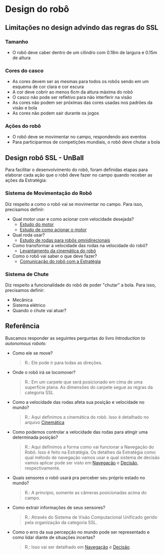 # Design do robô

## Limitações no design advindo das regras do SSL

### Tamanho 

- O robô deve caber dentro de um cilindro com 0.18m de largura e 0.15m de altura 

### Cores do casco 

- As cores devem ser as mesmas para todos os robôs sendo em um esquema de cor clara e cor escura 
- A cor deve cobrir ao menos 6cm da altura máxima do robô 
- O casco não pode ser refletivo para não interferir na visão 
- As cores não podem ser próximas das cores usadas nos padrões da visão e bola 
- As cores não podem sair durante os jogos 

### Ações do robô 

- O robô deve se movimentar no campo, respondendo aos eventos 
- Para participarmos de competições mundiais, o robô deve chutar a bola 

## Design robô SSL - UnBall

Para facilitar o desenvolvimento do robô, foram definidas etapas para elaborar cada ação que o robô deve fazer no campo quando receber as ações da Estratégia:

### Sistema de Movimentação do Robô

Diz respeito a como o robô vai se movimentar no campo. Para isso, precisamos definir:

- Qual motor usar e como acionar com velocidade desejada?
    - [Estudo do motor](./Motor/Motor.md)
    - [Estudo de como acionar o motor](./Motor/Acionamento-Motor.md)
- Qual roda usar?
    - [Estudo de rodas para robôs omnidirecionais](./Rodas/Estudo-tipo-rodas.md)
- Como transformar a velocidade das rodas na velocidade do robô?
    - [Levantamento da cinemática do robô](./Cinematica/Cinematica-robo.md)
- Como o robô vai saber o que deve fazer?
    - [Comunicação do robô com a Estratégia](./Comunicacao/Comunicacao.md)

### Sistema de Chute

<!-- TODO: incluir links para o sistema de chute -->
Diz respeito a funcionalidade do robô de poder "chutar" a bola. Para isso, precisamos definir:

- Mecânica
- Sistema elétrico
- Quando o chute vai atuar?

## Referência

<!-- TODO: arrumar referencia pro livro -->
Buscamos responder as seguintes perguntas do livro _Introduction to autonomous robots_: 

- Como ele se move?
    > R.: Ele pode ir para todas as direções.

- Onde o robô irá se locomover?
    > R.: Em um carpete que será posicionado em cima de uma superfície plana. As dimensões do carpete segue as regras da categoria SSL 

- Como a velocidade das rodas afeta sua posição e velocidade no mundo?  
    > R.: Aqui definimos a cinemática do robô. Isso é detalhado no arquivo [Cinemática](./Cinematica/Cinematica-robo.md)

- Como podemos controlar a velocidade das rodas para atingir uma determinada posição? 
    > R.: Aqui definimos a forma como vai funcionar a Navegação do Robô. Isso é feito na Estratégia. Os detalhes da Estratégia como qual método de navegação vamos usar e qual sistema de decisão vamos aplicar pode ser visto em [Navegação](./Estrategia/Navegacao.md) e [Decisão](./Estrategia/Decisao.md), respectivamente.

- Quais sensores o robô usará pra perceber seu próprio estado no mundo? 
    > R.: A princípio, somente as câmeras posicionadas acima do campo. 

- Como extrair informações de seus sensores?
    > R.: Através do Sistema de Visão Computacional Unificado gerido pela organização da categoria SSL. 

- Como o erro da sua percepção no mundo pode ser representado e como lidar diante de situações incertas? 
    > R.: Isso vai ser detalhado em [Navegação](./Estrategia/Navegacao.md) e [Decisão](./Estrategia/Decisao.md).

